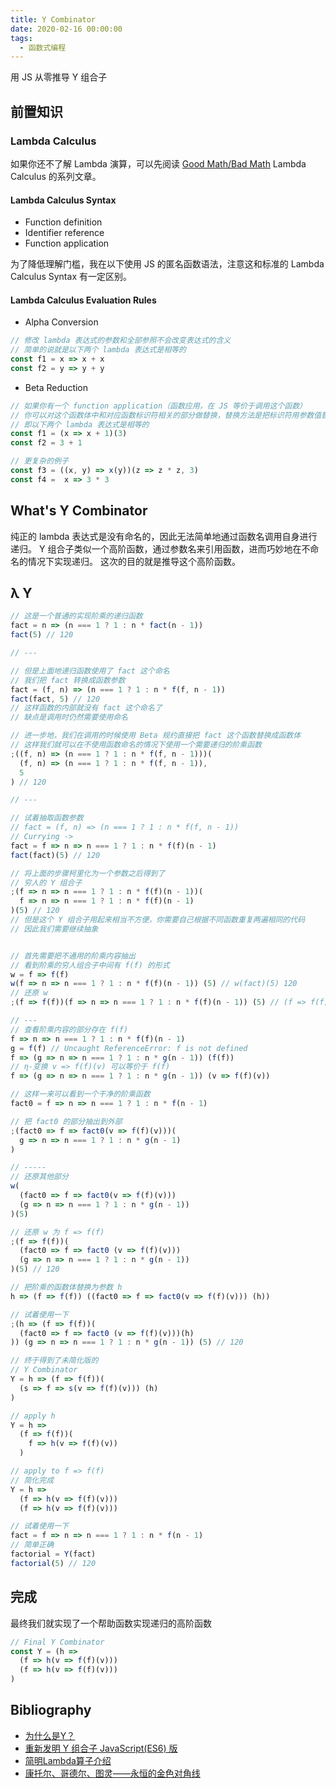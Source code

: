 ```yaml
---
title: Y Combinator
date: 2020-02-16 00:00:00
tags:
  - 函数式编程
---
```


用 JS 从零推导 Y 组合子

<!--more-->


## 前置知识

### Lambda Calculus

如果你还不了解 Lambda 演算，可以先阅读 [Good Math/Bad Math](http://goodmath.blogspot.com/) Lambda Calculus 的系列文章。

#### Lambda Calculus Syntax

- Function definition
- Identifier reference
- Function application

为了降低理解门槛，我在以下使用 JS 的匿名函数语法，注意这和标准的 Lambda Calculus Syntax 有一定区别。

#### Lambda Calculus Evaluation Rules

- Alpha Conversion

```js
// 修改 lambda 表达式的参数和全部参照不会改变表达式的含义
// 简单的说就是以下两个 lambda 表达式是相等的
const f1 = x => x + x
const f2 = y => y + y
```

- Beta Reduction

```js
// 如果你有一个 function application（函数应用，在 JS 等价于调用这个函数）
// 你可以对这个函数体中和对应函数标识符相关的部分做替换，替换方法是把标识符用参数值替换
// 即以下两个 lambda 表达式是相等的
const f1 = (x => x + 1)(3)
const f2 = 3 + 1

// 更复杂的例子
const f3 = ((x, y) => x(y))(z => z * z, 3)
const f4 =  x => 3 * 3
```

## What's Y Combinator

纯正的 lambda 表达式是没有命名的，因此无法简单地通过函数名调用自身进行递归。
Y 组合子类似一个高阶函数，通过参数名来引用函数，进而巧妙地在不命名的情况下实现递归。
这次的目的就是推导这个高阶函数。

## λ Y

```js
// 这是一个普通的实现阶乘的递归函数
fact = n => (n === 1 ? 1 : n * fact(n - 1))
fact(5) // 120

// ---

// 但是上面地递归函数使用了 fact 这个命名
// 我们把 fact 转换成函数参数
fact = (f, n) => (n === 1 ? 1 : n * f(f, n - 1))
fact(fact, 5) // 120
// 这样函数的内部就没有 fact 这个命名了
// 缺点是调用时仍然需要使用命名

// 进一步地，我们在调用的时候使用 Beta 规约直接把 fact 这个函数替换成函数体
// 这样我们就可以在不使用函数命名的情况下使用一个需要递归的阶乘函数
;((f, n) => (n === 1 ? 1 : n * f(f, n - 1)))(
  (f, n) => (n === 1 ? 1 : n * f(f, n - 1)),
  5
) // 120

// ---

// 试着抽取函数参数
// fact = (f, n) => (n === 1 ? 1 : n * f(f, n - 1))
// Currying ->
fact = f => n => n === 1 ? 1 : n * f(f)(n - 1)
fact(fact)(5) // 120

// 将上面的步骤柯里化为一个参数之后得到了
// 穷人的 Y 组合子
;(f => n => n === 1 ? 1 : n * f(f)(n - 1))(
  f => n => n === 1 ? 1 : n * f(f)(n - 1)
)(5) // 120
// 但是这个 Y 组合子用起来相当不方便，你需要自己根据不同函数重复两遍相同的代码
// 因此我们需要继续抽象


// 首先需要把不通用的阶乘内容抽出
// 看到阶乘的穷人组合子中间有 f(f) 的形式
w = f => f(f)
w(f => n => n === 1 ? 1 : n * f(f)(n - 1)) (5) // w(fact)(5) 120
// 还原 w
;(f => f(f))(f => n => n === 1 ? 1 : n * f(f)(n - 1)) (5) // (f => f(f))(fact)(5) 120

// ---
// 查看阶乘内容的部分存在 f(f)
f => n => n === 1 ? 1 : n * f(f)(n - 1)
g = f(f) // Uncaught ReferenceError: f is not defined
f => (g => n => n === 1 ? 1 : n * g(n - 1)) (f(f))
// η-变换 v => f(f)(v) 可以等价于 f(f)
f => (g => n => n === 1 ? 1 : n * g(n - 1)) (v => f(f)(v))

// 这样一来可以看到一个干净的阶乘函数
fact0 = f => n => n === 1 ? 1 : n * f(n - 1)

// 把 fact0 的部分抽出到外部
;(fact0 => f => fact0(v => f(f)(v)))(
  g => n => n === 1 ? 1 : n * g(n - 1)
)

// -----
// 还原其他部分
w(
  (fact0 => f => fact0(v => f(f)(v)))
  (g => n => n === 1 ? 1 : n * g(n - 1))
)(5)

// 还原 w 为 f => f(f)
;(f => f(f))(
  (fact0 => f => fact0 (v => f(f)(v)))
  (g => n => n === 1 ? 1 : n * g(n - 1))
)(5) // 120

// 把阶乘的函数体替换为参数 h
h => (f => f(f)) ((fact0 => f => fact0(v => f(f)(v))) (h))

// 试着使用一下
;(h => (f => f(f))(
  (fact0 => f => fact0 (v => f(f)(v)))(h)
)) (g => n => n === 1 ? 1 : n * g(n - 1)) (5) // 120

// 终于得到了未简化版的
// Y Combinator
Y = h => (f => f(f))(
  (s => f => s(v => f(f)(v))) (h)
)

// apply h
Y = h =>
  (f => f(f))(
    f => h(v => f(f)(v))
  )

// apply to f => f(f)
// 简化完成
Y = h =>
  (f => h(v => f(f)(v)))
  (f => h(v => f(f)(v)))

// 试着使用一下
fact = f => n => n === 1 ? 1 : n * f(n - 1)
// 简单正确
factorial = Y(fact)
factorial(5) // 120

```

## 完成

最终我们就实现了一个帮助函数实现递归的高阶函数

```js
// Final Y Combinator
const Y = (h =>
  (f => h(v => f(f)(v)))
  (f => h(v => f(f)(v)))
)
```

## Bibliography

- [为什么是Y？](https://cgnail.github.io/academic/lambda-4/)
- [重新发明 Y 组合子 JavaScript(ES6) 版](http://picasso250.github.io/2015/03/31/reinvent-y.html)
- [简明Lambda算子介绍](http://www.unicornsummer.com/blog/2014-08/lambda.html)
- [康托尔、哥德尔、图灵——永恒的金色对角线](http://mindhacks.cn/2006/10/15/cantor-godel-turing-an-eternal-golden-diagonal/)
